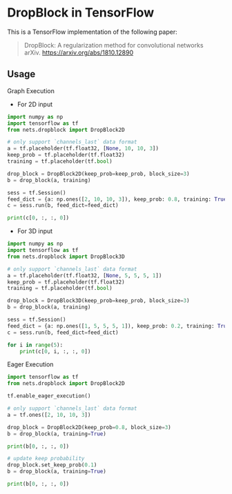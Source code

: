 # DropBlock in TensorFlow

This is a TensorFlow implementation of the following paper:

>DropBlock: A regularization method for convolutional networks  
>arXiv. https://arxiv.org/abs/1810.12890


## Usage

Graph Execution
- For 2D input
```python
import numpy as np
import tensorflow as tf
from nets.dropblock import DropBlock2D

# only support `channels_last` data format
a = tf.placeholder(tf.float32, [None, 10, 10, 3])
keep_prob = tf.placeholder(tf.float32)
training = tf.placeholder(tf.bool)

drop_block = DropBlock2D(keep_prob=keep_prob, block_size=3)
b = drop_block(a, training)

sess = tf.Session()
feed_dict = {a: np.ones([2, 10, 10, 3]), keep_prob: 0.8, training: True}
c = sess.run(b, feed_dict=feed_dict)

print(c[0, :, :, 0])
```

- For 3D input
```python
import numpy as np
import tensorflow as tf
from nets.dropblock import DropBlock3D

# only support `channels_last` data format
a = tf.placeholder(tf.float32, [None, 5, 5, 5, 1])
keep_prob = tf.placeholder(tf.float32)
training = tf.placeholder(tf.bool)

drop_block = DropBlock3D(keep_prob=keep_prob, block_size=3)
b = drop_block(a, training)

sess = tf.Session()
feed_dict = {a: np.ones([1, 5, 5, 5, 1]), keep_prob: 0.2, training: True}
c = sess.run(b, feed_dict=feed_dict)

for i in range(5):
    print(c[0, i, :, :, 0])
```

Eager Execution
```python
import tensorflow as tf
from nets.dropblock import DropBlock2D

tf.enable_eager_execution()

# only support `channels_last` data format
a = tf.ones([2, 10, 10, 3])

drop_block = DropBlock2D(keep_prob=0.8, block_size=3)
b = drop_block(a, training=True)

print(b[0, :, :, 0])

# update keep probability
drop_block.set_keep_prob(0.1)
b = drop_block(a, training=True)

print(b[0, :, :, 0])
```
